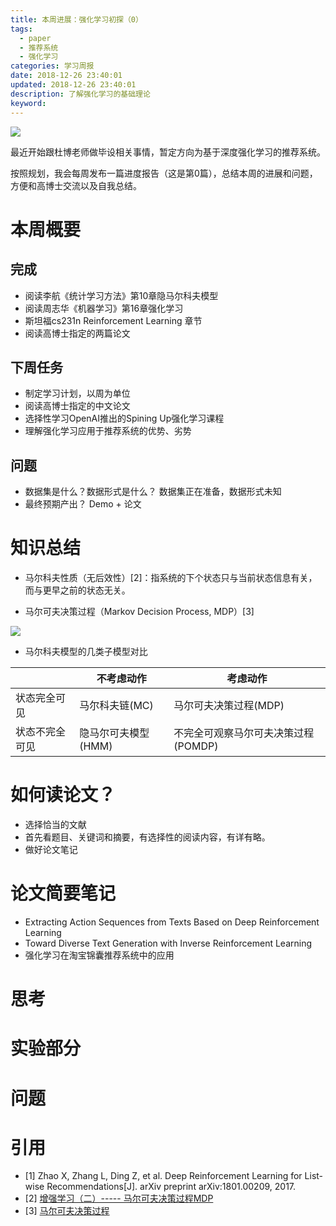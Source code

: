 ```yaml
---
title: 本周进展：强化学习初探（0）
tags:
  - paper
  - 推荐系统
  - 强化学习
categories: 学习周报
date: 2018-12-26 23:40:01
updated: 2018-12-26 23:40:01
description: 了解强化学习的基础理论
keyword:
---
```


![](https://ws1.sinaimg.cn/large/006tNbRwly1fyl4pvpxloj30jg07ijrv.jpg)

最近开始跟杜博老师做毕设相关事情，暂定方向为基于深度强化学习的推荐系统。

按照规划，我会每周发布一篇进度报告（这是第0篇），总结本周的进展和问题，方便和高博士交流以及自我总结。

# 本周概要

## 完成

- 阅读李航《统计学习方法》第10章隐马尔科夫模型
- 阅读周志华《机器学习》第16章强化学习
- 斯坦福cs231n Reinforcement Learning 章节
- 阅读高博士指定的两篇论文


## 下周任务

- 制定学习计划，以周为单位
- 阅读高博士指定的中文论文
- 选择性学习OpenAI推出的Spining Up强化学习课程
- 理解强化学习应用于推荐系统的优势、劣势


## 问题

- 数据集是什么？数据形式是什么？ 数据集正在准备，数据形式未知
- 最终预期产出？ Demo + 论文



# 知识总结

- 马尔科夫性质（无后效性）[2]：指系统的下个状态只与当前状态信息有关，而与更早之前的状态无关。

- 马尔可夫决策过程（Markov Decision Process, MDP）[3]

![](https://ws2.sinaimg.cn/large/006tNbRwgy1fyl4weg9etj31am0fm43l.jpg)

- 马尔科夫模型的几类子模型对比

|   | 不考虑动作 | 考虑动作 |
| --- | --- | --- |
| 状态完全可见 | 马尔科夫链(MC) |  马尔可夫决策过程(MDP)
| 状态不完全可见 | 隐马尔可夫模型(HMM)|  不完全可观察马尔可夫决策过程(POMDP)


<!-- more -->







# 如何读论文？

- 选择恰当的文献
- 首先看题目、关键词和摘要，有选择性的阅读内容，有详有略。
- 做好论文笔记  

# 论文简要笔记

- Extracting Action Sequences from Texts Based on Deep Reinforcement Learning
- Toward Diverse Text Generation with Inverse Reinforcement Learning
- 强化学习在淘宝锦囊推荐系统中的应用

# 思考


# 实验部分

# 问题

# 引用

- [1] Zhao X, Zhang L, Ding Z, et al. Deep Reinforcement Learning for List-wise Recommendations[J]. arXiv preprint arXiv:1801.00209, 2017.
- [2] [增强学习（二）----- 马尔可夫决策过程MDP](https://www.cnblogs.com/jinxulin/p/3517377.html)
- [3] [马尔可夫决策过程](http://staff.ustc.edu.cn/~jianmin/lecture/ai/mdp_slides.pdf)



